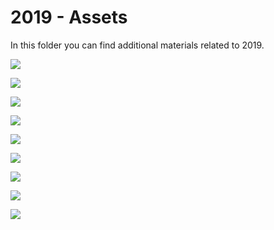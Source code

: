 # 2019 - Assets

In this folder you can find additional materials related to 2019.

![](spb.jpg)

![](spb_bear.jpg)

![](spb_hares.jpg)

![](spb_tallin.jpg)

![](suomi.jpg)

![](lappeenranta.jpg)

![](suomi_walk.jpg)

![](tree.jpg)

![](karelia.jpg)

